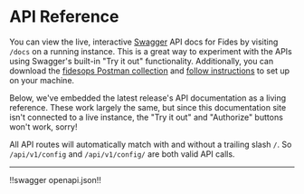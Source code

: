 # API Reference

You can view the live, interactive [Swagger](https://swagger.io/docs/) API docs for Fides by visiting `/docs` on a running instance. This is a great way to experiment with the APIs using Swagger's built-in "Try it out" functionality.
Additionally, you can download the [fidesops Postman collection](../fidesops/postman/Fidesops.postman_collection.json) and [follow instructions](../fidesops/postman/using_postman.md) to set up on your machine.

Below, we've embedded the latest release's API documentation as a living reference. These work largely the same, but since this documentation site isn't connected to a live instance, the "Try it out" and "Authorize" buttons won't work, sorry!

All API routes will automatically match with and without a trailing slash `/`. So `/api/v1/config` and `/api/v1/config/` are both valid API calls.

---

!!swagger openapi.json!!

<script>
    /* If there is an anchor tag, reload it after the page loads to scroll to
     * that section, since the Swagger UI takes some time to render. */
    if (location.hash) {
        setTimeout(function() {
            location.href = location.href
        }, 200);
    }
</script>

